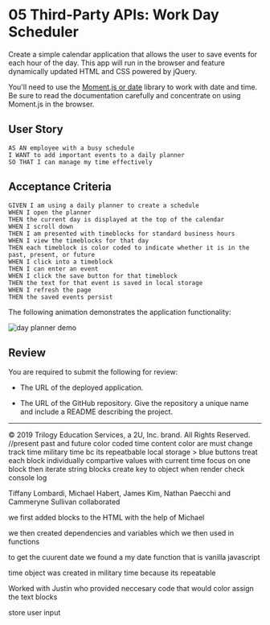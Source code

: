 # 05 Third-Party APIs: Work Day Scheduler

Create a simple calendar application that allows the user to save events for each hour of the day. This app will run in the browser and feature dynamically updated HTML and CSS powered by jQuery.

You'll need to use the [Moment.js or date](https://momentjs.com/) library to work with date and time. Be sure to read the documentation carefully and concentrate on using Moment.js in the browser.

## User Story

```
AS AN employee with a busy schedule
I WANT to add important events to a daily planner
SO THAT I can manage my time effectively
```

## Acceptance Criteria

```
GIVEN I am using a daily planner to create a schedule
WHEN I open the planner
THEN the current day is displayed at the top of the calendar
WHEN I scroll down
THEN I am presented with timeblocks for standard business hours
WHEN I view the timeblocks for that day
THEN each timeblock is color coded to indicate whether it is in the past, present, or future
WHEN I click into a timeblock
THEN I can enter an event
WHEN I click the save button for that timeblock
THEN the text for that event is saved in local storage
WHEN I refresh the page
THEN the saved events persist
```

The following animation demonstrates the application functionality:

![day planner demo](./Assets/05-third-party-apis-homework-demo.gif)

## Review

You are required to submit the following for review:

- The URL of the deployed application.

- The URL of the GitHub repository. Give the repository a unique name and include a README describing the project.

---

© 2019 Trilogy Education Services, a 2U, Inc. brand. All Rights Reserved.
//present past and future color coded
time content color are must change
track time military time bc its repeatbable
local storage > blue buttons
treat each block individually
compartive values with current time
focus on one block then iterate
string blocks
create key to object
when render check console log

Tiffany Lombardi, Michael Habert, James Kim, Nathan Paecchi and Cammeryne Sullivan collaborated

we first added blocks to the HTML with the help of Michael

we then created dependencies and variables which we then used in functions

to get the cuurent date we found a my date function that is vanilla javascript

time object was created in military time because its repeatable

Worked with Justin who provided neccesary code that would color assign the text blocks

store user input
